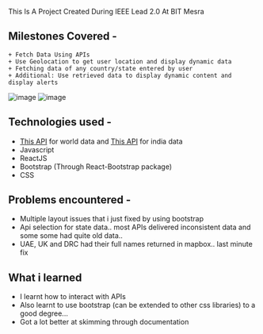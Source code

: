 This Is A Project Created During IEEE Lead 2.0 At BIT Mesra
## Milestones Covered - 
```
+ Fetch Data Using APIs
+ Use Geolocation to get user location and display dynamic data
+ Fetching data of any country/state entered by user
+ Additional: Use retrieved data to display dynamic content and display alerts
```
![image](https://user-images.githubusercontent.com/44966242/120068818-51867a00-c0a0-11eb-8e83-3466c4a160f4.png)
![image](https://user-images.githubusercontent.com/44966242/120068923-c6f24a80-c0a0-11eb-8875-aa255097e714.png)
## Technologies used - 
+ [This API](https://github.com/javieraviles/covidAPI) for world data and [This API](https://apify.com/covid-19) for india data
+ Javascript
+ ReactJS
+ Bootstrap (Through React-Bootstrap package)
+ CSS
## Problems encountered - 
+ Multiple layout issues that i just fixed by using bootstrap
+ Api selection for state data.. most APIs delivered inconsistent data and some some had quite old data..
+ UAE, UK and DRC had their full names returned in mapbox.. last minute fix
## What i learned
+ I learnt how to interact with APIs
+ Also learnt to use bootstrap (can be extended to other css libraries) to a good degree...
+ Got a lot better at skimming through documentation
